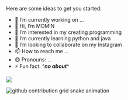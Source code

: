 <!--
**momintips/MominTips** is a ✨ _special_ ✨ repository because its `README.md` (this file) appears on your GitHub profile.-->

Here are some ideas to get you started:

- 🔭 I’m currently working on ...
- 👋 Hi, I’m MOMIN
- 👀 I’m interested in my creating programming
- 🌱 I’m currently learning python and java
- 💞️ I’m looking to collaborate on my Instagram
- 📫 How to reach me ...
- 😄 Pronouns: ...
- ⚡ Fun fact: ^***no about***^


![](http://github-profile-summary-cards.vercel.app/api/cards/profile-details?username=momintips&theme=github)

<picture>
  <source media="(prefers-color-scheme: dark)" srcset="https://raw.githubusercontent.com/0xme/0xme/output/github-contribution-grid-snake-dark.svg">
  <source media="(prefers-color-scheme: light)" srcset="https://raw.githubusercontent.com/momintips/momintip /output/github-contribution-grid-snake.svg">
  <img alt="github contribution grid snake animation" src="https://raw.githubusercontent.com/momintips/MominTips /output/github-contribution-grid-snake.svg">
</picture>
